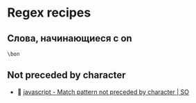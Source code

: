 # Regex recipes

## Слова, начинающиеся с on

```
\bon
```

## Not preceded by character

- :speech_balloon: [javascript - Match pattern not preceded by character | SO](https://stackoverflow.com/questions/39522049/match-pattern-not-preceded-by-character)